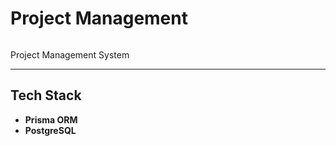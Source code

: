 
<div style="display:flex"><h1 align="center">Project Management</h1></div>

Project Management System
<hr/>



<h2>Tech Stack</h2>



- **Prisma ORM**
- **PostgreSQL**

